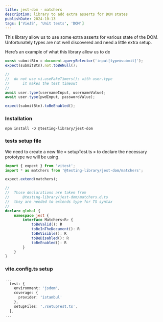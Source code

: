 ```yaml
---
title: jest-dom - matchers
description: library to add extra asserts for DOM states
publishDate: 2024-10-13
tags: ['VieJS', 'Unit tests', 'DOM']
---
```


This library allow us to use some extra asserts for various state of the DOM. Unfortunately types are not well discovered and need a little extra setup.

Here’s an example of what this library allow us to do

```TypeScript
const submitBtn = document.querySelector('input[type=submit]');
expect(submitBtn).not.toBeNull();

//
//  do not use vi.useFakeTimers(); with user.type
//      it makes the test timeout
//
await user.type(usernameInput, usernameValue);
await user.type(pwdInput, passwordValue);

expect(submitBtn).toBeEnabled();
```

### Installation

```
npm install -D @testing-library/jest-dom
```

### tests setup file

We need to create a new file « setupTest.ts » to declare the necessary prototype we will be using.

```TypeScript
import { expect } from 'vitest';
import * as matchers from '@testing-library/jest-dom/matchers';

expect.extend(matchers);

//
//  Those declarations are taken from
//      @testing-library/jest-dom/matchers.d.ts
//  they are needed to extends type for TS syntax
//
declare global {
    namespace jest {
        interface Matchers<R> {
            toBeValid(): R
            toBeInTheDocument(): R
            toBeVisible(): R
            toBeDisabled(): R
            toBeEnabled(): R
        }
    }
}
```

### vite.config.ts setup

```TypeScript
...
  test: {
    environment: 'jsdom',
    coverage: {
      provider: 'istanbul'
    },
    setupFiles: './setupTest.ts',
  },
...
```
